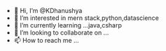 - 👋 Hi, I’m @KDhanushya
- 👀 I’m interested in mern stack,python,datascience
- 🌱 I’m currently learning ...java,csharp
- 💞️ I’m looking to collaborate on ...
- 📫 How to reach me ...

<!---
KDhanushya/KDhanushya is a ✨ special ✨ repository because its `README.md` (this file) appears on your GitHub profile.
You can click the Preview link to take a look at your changes.
--->

